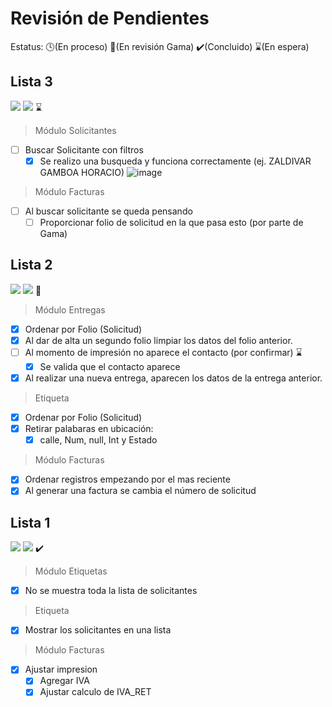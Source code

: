 # Revisión de Pendientes

Estatus: :clock4:(En proceso)  :eyes:(En revisión Gama)  :heavy_check_mark:(Concluido)  :hourglass:(En espera)

## Lista 3
![](https://img.shields.io/badge/Creado-30--May--2022-blue)
![](https://img.shields.io/badge/Entrega-Pendiente-orange)
:hourglass:

> Módulo Solicitantes
- [ ] Buscar Solicitante con filtros
  - [x] Se realizo una busqueda y funciona correctamente (ej. ZALDIVAR GAMBOA HORACIO)
  ![image](https://user-images.githubusercontent.com/84867933/171195037-fb374578-4568-4310-874c-925d9f278c42.png)

> Módulo Facturas
- [ ] Al buscar solicitante se queda pensando
  - [ ] Proporcionar folio de solicitud en la que pasa esto (por parte de Gama)

## Lista 2
![](https://img.shields.io/badge/Creado-18--May--2022-blue)
![](https://img.shields.io/badge/Entrega-27--May--2022-success)
:eyes:

> Módulo Entregas
- [x] Ordenar por Folio (Solicitud)
- [x] Al dar de alta un segundo folio limpiar los datos del folio anterior.
- [ ] Al momento de impresión no aparece el contacto (por confirmar) :hourglass:
  - [x] Se valida que el contacto aparece
- [x] Al realizar una nueva entrega, aparecen los datos de la entrega anterior.

> Etiqueta
- [x] Ordenar por Folio (Solicitud)
- [x] Retirar palabaras en ubicación:
  - [x] calle, Num, null, Int y Estado

> Módulo Facturas
- [x] Ordenar registros empezando por el mas reciente
- [x] Al generar una factura se cambia el número de solicitud

## Lista 1
![](https://img.shields.io/badge/Creado-06--May--2022-blue)
![](https://img.shields.io/badge/Entrega-17--May--2022-success)
:heavy_check_mark:

> Módulo Etiquetas
- [x] No se muestra toda la lista de solicitantes

> Etiqueta
- [x] Mostrar los solicitantes en una lista

> Módulo Facturas
- [x] Ajustar impresion
  - [x] Agregar IVA
  - [x] Ajustar calculo de IVA_RET
